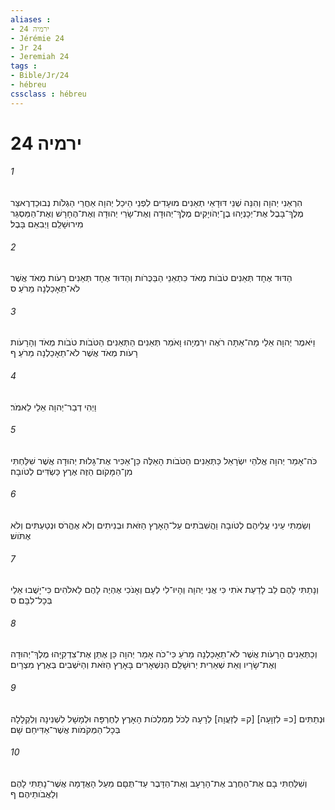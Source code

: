 ```yaml
---
aliases : 
- ירמיה 24
- Jérémie 24
- Jr 24
- Jeremiah 24
tags : 
- Bible/Jr/24
- hébreu
cssclass : hébreu
---
```


# ירמיה 24

###### 1
הִרְאַנִי יְהוָה וְהִנֵּה שְׁנֵי דּוּדָאֵי תְאֵנִים מוּעָדִים לִפְנֵי הֵיכַל יְהוָה אַחֲרֵי הַגְלֹות נְבוּכַדְרֶאצַּר מֶלֶךְ־בָּבֶל אֶת־יְכָנְיָהוּ בֶן־יְהֹויָקִים מֶלֶךְ־יְהוּדָה וְאֶת־שָׂרֵי יְהוּדָה וְאֶת־הֶחָרָשׁ וְאֶת־הַמַּסְגֵּר מִירוּשָׁלִַם וַיְבִאֵם בָּבֶל׃
###### 2
הַדּוּד אֶחָד תְּאֵנִים טֹבֹות מְאֹד כִּתְאֵנֵי הַבַּכֻּרֹות וְהַדּוּד אֶחָד תְּאֵנִים רָעֹות מְאֹד אֲשֶׁר לֹא־תֵאָכַלְנָה מֵרֹעַ׃ ס
###### 3
וַיֹּאמֶר יְהוָה אֵלַי מָה־אַתָּה רֹאֶה יִרְמְיָהוּ וָאֹמַר תְּאֵנִים הַתְּאֵנִים הַטֹּבֹות טֹבֹות מְאֹד וְהָרָעֹות רָעֹות מְאֹד אֲשֶׁר לֹא־תֵאָכַלְנָה מֵרֹעַ׃ ף
###### 4
וַיְהִי דְבַר־יְהוָה אֵלַי לֵאמֹר׃
###### 5
כֹּה־אָמַר יְהוָה אֱלֹהֵי יִשְׂרָאֵל כַּתְּאֵנִים הַטֹּבֹות הָאֵלֶּה כֵּן־אַכִּיר אֶת־גָּלוּת יְהוּדָה אֲשֶׁר שִׁלַּחְתִּי מִן־הַמָּקֹום הַזֶּה אֶרֶץ כַּשְׂדִּים לְטֹובָה׃
###### 6
וְשַׂמְתִּי עֵינִי עֲלֵיהֶם לְטֹובָה וַהֲשִׁבֹתִים עַל־הָאָרֶץ הַזֹּאת וּבְנִיתִים וְלֹא אֶהֱרֹס וּנְטַעְתִּים וְלֹא אֶתֹּושׁ׃
###### 7
וְנָתַתִּי לָהֶם לֵב לָדַעַת אֹתִי כִּי אֲנִי יְהוָה וְהָיוּ־לִי לְעָם וְאָנֹכִי אֶהְיֶה לָהֶם לֵאלֹהִים כִּי־יָשֻׁבוּ אֵלַי בְּכָל־לִבָּם׃ ס
###### 8
וְכַתְּאֵנִים הָרָעֹות אֲשֶׁר לֹא־תֵאָכַלְנָה מֵרֹעַ כִּי־כֹה אָמַר יְהוָה כֵּן אֶתֵּן אֶת־צִדְקִיָּהוּ מֶלֶךְ־יְהוּדָה וְאֶת־שָׂרָיו וְאֵת שְׁאֵרִית יְרוּשָׁלִַם הַנִּשְׁאָרִים בָּאָרֶץ הַזֹּאת וְהַיֹּשְׁבִים בְּאֶרֶץ מִצְרָיִם׃
###### 9
וּנְתַתִּים [כ= לִזְוָעָה] [ק= לְזַעֲוָה] לְרָעָה לְכֹל מַמְלְכֹות הָאָרֶץ לְחֶרְפָּה וּלְמָשָׁל לִשְׁנִינָה וְלִקְלָלָה בְּכָל־הַמְּקֹמֹות אֲשֶׁר־אַדִּיחֵם שָׁם׃
###### 10
וְשִׁלַּחְתִּי בָם אֶת־הַחֶרֶב אֶת־הָרָעָב וְאֶת־הַדָּבֶר עַד־תֻּםָּם מֵעַל הָאֲדָמָה אֲשֶׁר־נָתַתִּי לָהֶם וְלַאֲבֹותֵיהֶם׃ ף
